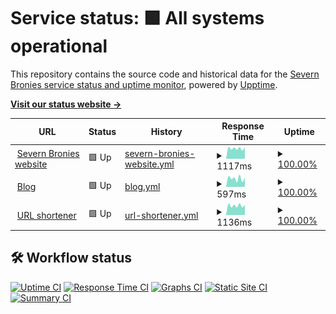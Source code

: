 # Service status: <!--live status--> **🟩 All systems operational**

This repository contains the source code and historical data for the [Severn Bronies service status and uptime monitor](https://severnbronies.github.io/status), powered by [Upptime](https://github.com/upptime/upptime).

[**Visit our status website →**](https://severnbronies.github.io/status)

<!--start: status pages-->
<!-- This summary is generated by Upptime (https://github.com/upptime/upptime) -->
<!-- Do not edit this manually, your changes will be overwritten -->
<!-- prettier-ignore -->
| URL | Status | History | Response Time | Uptime |
| --- | ------ | ------- | ------------- | ------ |
| <img alt="" src="https://icons.duckduckgo.com/ip3/severnbronies.co.uk.ico" height="13"> [Severn Bronies website](https://severnbronies.co.uk) | 🟩 Up | [severn-bronies-website.yml](https://github.com/severnbronies/status/commits/HEAD/history/severn-bronies-website.yml) | <details><summary><img alt="Response time graph" src="./graphs/severn-bronies-website/response-time-week.png" height="20"> 1117ms</summary><br><a href="https://severnbronies.github.io/status/history/severn-bronies-website"><img alt="Response time 1169" src="https://img.shields.io/endpoint?url=https%3A%2F%2Fraw.githubusercontent.com%2Fsevernbronies%2Fstatus%2FHEAD%2Fapi%2Fsevern-bronies-website%2Fresponse-time.json"></a><br><a href="https://severnbronies.github.io/status/history/severn-bronies-website"><img alt="24-hour response time 1117" src="https://img.shields.io/endpoint?url=https%3A%2F%2Fraw.githubusercontent.com%2Fsevernbronies%2Fstatus%2FHEAD%2Fapi%2Fsevern-bronies-website%2Fresponse-time-day.json"></a><br><a href="https://severnbronies.github.io/status/history/severn-bronies-website"><img alt="7-day response time 1117" src="https://img.shields.io/endpoint?url=https%3A%2F%2Fraw.githubusercontent.com%2Fsevernbronies%2Fstatus%2FHEAD%2Fapi%2Fsevern-bronies-website%2Fresponse-time-week.json"></a><br><a href="https://severnbronies.github.io/status/history/severn-bronies-website"><img alt="30-day response time 1068" src="https://img.shields.io/endpoint?url=https%3A%2F%2Fraw.githubusercontent.com%2Fsevernbronies%2Fstatus%2FHEAD%2Fapi%2Fsevern-bronies-website%2Fresponse-time-month.json"></a><br><a href="https://severnbronies.github.io/status/history/severn-bronies-website"><img alt="1-year response time 1159" src="https://img.shields.io/endpoint?url=https%3A%2F%2Fraw.githubusercontent.com%2Fsevernbronies%2Fstatus%2FHEAD%2Fapi%2Fsevern-bronies-website%2Fresponse-time-year.json"></a></details> | <details><summary><a href="https://severnbronies.github.io/status/history/severn-bronies-website">100.00%</a></summary><a href="https://severnbronies.github.io/status/history/severn-bronies-website"><img alt="All-time uptime 99.86%" src="https://img.shields.io/endpoint?url=https%3A%2F%2Fraw.githubusercontent.com%2Fsevernbronies%2Fstatus%2FHEAD%2Fapi%2Fsevern-bronies-website%2Fuptime.json"></a><br><a href="https://severnbronies.github.io/status/history/severn-bronies-website"><img alt="24-hour uptime 100.00%" src="https://img.shields.io/endpoint?url=https%3A%2F%2Fraw.githubusercontent.com%2Fsevernbronies%2Fstatus%2FHEAD%2Fapi%2Fsevern-bronies-website%2Fuptime-day.json"></a><br><a href="https://severnbronies.github.io/status/history/severn-bronies-website"><img alt="7-day uptime 100.00%" src="https://img.shields.io/endpoint?url=https%3A%2F%2Fraw.githubusercontent.com%2Fsevernbronies%2Fstatus%2FHEAD%2Fapi%2Fsevern-bronies-website%2Fuptime-week.json"></a><br><a href="https://severnbronies.github.io/status/history/severn-bronies-website"><img alt="30-day uptime 99.86%" src="https://img.shields.io/endpoint?url=https%3A%2F%2Fraw.githubusercontent.com%2Fsevernbronies%2Fstatus%2FHEAD%2Fapi%2Fsevern-bronies-website%2Fuptime-month.json"></a><br><a href="https://severnbronies.github.io/status/history/severn-bronies-website"><img alt="1-year uptime 99.78%" src="https://img.shields.io/endpoint?url=https%3A%2F%2Fraw.githubusercontent.com%2Fsevernbronies%2Fstatus%2FHEAD%2Fapi%2Fsevern-bronies-website%2Fuptime-year.json"></a></details>
| <img alt="" src="https://icons.duckduckgo.com/ip3/blog.severnbronies.co.uk.ico" height="13"> [Blog](https://blog.severnbronies.co.uk) | 🟩 Up | [blog.yml](https://github.com/severnbronies/status/commits/HEAD/history/blog.yml) | <details><summary><img alt="Response time graph" src="./graphs/blog/response-time-week.png" height="20"> 597ms</summary><br><a href="https://severnbronies.github.io/status/history/blog"><img alt="Response time 770" src="https://img.shields.io/endpoint?url=https%3A%2F%2Fraw.githubusercontent.com%2Fsevernbronies%2Fstatus%2FHEAD%2Fapi%2Fblog%2Fresponse-time.json"></a><br><a href="https://severnbronies.github.io/status/history/blog"><img alt="24-hour response time 443" src="https://img.shields.io/endpoint?url=https%3A%2F%2Fraw.githubusercontent.com%2Fsevernbronies%2Fstatus%2FHEAD%2Fapi%2Fblog%2Fresponse-time-day.json"></a><br><a href="https://severnbronies.github.io/status/history/blog"><img alt="7-day response time 597" src="https://img.shields.io/endpoint?url=https%3A%2F%2Fraw.githubusercontent.com%2Fsevernbronies%2Fstatus%2FHEAD%2Fapi%2Fblog%2Fresponse-time-week.json"></a><br><a href="https://severnbronies.github.io/status/history/blog"><img alt="30-day response time 1459" src="https://img.shields.io/endpoint?url=https%3A%2F%2Fraw.githubusercontent.com%2Fsevernbronies%2Fstatus%2FHEAD%2Fapi%2Fblog%2Fresponse-time-month.json"></a><br><a href="https://severnbronies.github.io/status/history/blog"><img alt="1-year response time 791" src="https://img.shields.io/endpoint?url=https%3A%2F%2Fraw.githubusercontent.com%2Fsevernbronies%2Fstatus%2FHEAD%2Fapi%2Fblog%2Fresponse-time-year.json"></a></details> | <details><summary><a href="https://severnbronies.github.io/status/history/blog">100.00%</a></summary><a href="https://severnbronies.github.io/status/history/blog"><img alt="All-time uptime 99.97%" src="https://img.shields.io/endpoint?url=https%3A%2F%2Fraw.githubusercontent.com%2Fsevernbronies%2Fstatus%2FHEAD%2Fapi%2Fblog%2Fuptime.json"></a><br><a href="https://severnbronies.github.io/status/history/blog"><img alt="24-hour uptime 100.00%" src="https://img.shields.io/endpoint?url=https%3A%2F%2Fraw.githubusercontent.com%2Fsevernbronies%2Fstatus%2FHEAD%2Fapi%2Fblog%2Fuptime-day.json"></a><br><a href="https://severnbronies.github.io/status/history/blog"><img alt="7-day uptime 100.00%" src="https://img.shields.io/endpoint?url=https%3A%2F%2Fraw.githubusercontent.com%2Fsevernbronies%2Fstatus%2FHEAD%2Fapi%2Fblog%2Fuptime-week.json"></a><br><a href="https://severnbronies.github.io/status/history/blog"><img alt="30-day uptime 100.00%" src="https://img.shields.io/endpoint?url=https%3A%2F%2Fraw.githubusercontent.com%2Fsevernbronies%2Fstatus%2FHEAD%2Fapi%2Fblog%2Fuptime-month.json"></a><br><a href="https://severnbronies.github.io/status/history/blog"><img alt="1-year uptime 99.97%" src="https://img.shields.io/endpoint?url=https%3A%2F%2Fraw.githubusercontent.com%2Fsevernbronies%2Fstatus%2FHEAD%2Fapi%2Fblog%2Fuptime-year.json"></a></details>
| <img alt="" src="https://icons.duckduckgo.com/ip3/svrnbrn.es.ico" height="13"> [URL shortener](https://svrnbrn.es) | 🟩 Up | [url-shortener.yml](https://github.com/severnbronies/status/commits/HEAD/history/url-shortener.yml) | <details><summary><img alt="Response time graph" src="./graphs/url-shortener/response-time-week.png" height="20"> 1136ms</summary><br><a href="https://severnbronies.github.io/status/history/url-shortener"><img alt="Response time 1259" src="https://img.shields.io/endpoint?url=https%3A%2F%2Fraw.githubusercontent.com%2Fsevernbronies%2Fstatus%2FHEAD%2Fapi%2Furl-shortener%2Fresponse-time.json"></a><br><a href="https://severnbronies.github.io/status/history/url-shortener"><img alt="24-hour response time 1068" src="https://img.shields.io/endpoint?url=https%3A%2F%2Fraw.githubusercontent.com%2Fsevernbronies%2Fstatus%2FHEAD%2Fapi%2Furl-shortener%2Fresponse-time-day.json"></a><br><a href="https://severnbronies.github.io/status/history/url-shortener"><img alt="7-day response time 1136" src="https://img.shields.io/endpoint?url=https%3A%2F%2Fraw.githubusercontent.com%2Fsevernbronies%2Fstatus%2FHEAD%2Fapi%2Furl-shortener%2Fresponse-time-week.json"></a><br><a href="https://severnbronies.github.io/status/history/url-shortener"><img alt="30-day response time 1097" src="https://img.shields.io/endpoint?url=https%3A%2F%2Fraw.githubusercontent.com%2Fsevernbronies%2Fstatus%2FHEAD%2Fapi%2Furl-shortener%2Fresponse-time-month.json"></a><br><a href="https://severnbronies.github.io/status/history/url-shortener"><img alt="1-year response time 1238" src="https://img.shields.io/endpoint?url=https%3A%2F%2Fraw.githubusercontent.com%2Fsevernbronies%2Fstatus%2FHEAD%2Fapi%2Furl-shortener%2Fresponse-time-year.json"></a></details> | <details><summary><a href="https://severnbronies.github.io/status/history/url-shortener">100.00%</a></summary><a href="https://severnbronies.github.io/status/history/url-shortener"><img alt="All-time uptime 99.25%" src="https://img.shields.io/endpoint?url=https%3A%2F%2Fraw.githubusercontent.com%2Fsevernbronies%2Fstatus%2FHEAD%2Fapi%2Furl-shortener%2Fuptime.json"></a><br><a href="https://severnbronies.github.io/status/history/url-shortener"><img alt="24-hour uptime 100.00%" src="https://img.shields.io/endpoint?url=https%3A%2F%2Fraw.githubusercontent.com%2Fsevernbronies%2Fstatus%2FHEAD%2Fapi%2Furl-shortener%2Fuptime-day.json"></a><br><a href="https://severnbronies.github.io/status/history/url-shortener"><img alt="7-day uptime 100.00%" src="https://img.shields.io/endpoint?url=https%3A%2F%2Fraw.githubusercontent.com%2Fsevernbronies%2Fstatus%2FHEAD%2Fapi%2Furl-shortener%2Fuptime-week.json"></a><br><a href="https://severnbronies.github.io/status/history/url-shortener"><img alt="30-day uptime 99.86%" src="https://img.shields.io/endpoint?url=https%3A%2F%2Fraw.githubusercontent.com%2Fsevernbronies%2Fstatus%2FHEAD%2Fapi%2Furl-shortener%2Fuptime-month.json"></a><br><a href="https://severnbronies.github.io/status/history/url-shortener"><img alt="1-year uptime 97.77%" src="https://img.shields.io/endpoint?url=https%3A%2F%2Fraw.githubusercontent.com%2Fsevernbronies%2Fstatus%2FHEAD%2Fapi%2Furl-shortener%2Fuptime-year.json"></a></details>

<!--end: status pages-->

## 🛠️ Workflow status

[![Uptime CI](https://github.com/koj-co/upptime/workflows/Uptime%20CI/badge.svg)](https://github.com/koj-co/upptime/actions?query=workflow%3A%22Uptime+CI%22)
[![Response Time CI](https://github.com/koj-co/upptime/workflows/Response%20Time%20CI/badge.svg)](https://github.com/koj-co/upptime/actions?query=workflow%3A%22Response+Time+CI%22)
[![Graphs CI](https://github.com/koj-co/upptime/workflows/Graphs%20CI/badge.svg)](https://github.com/koj-co/upptime/actions?query=workflow%3A%22Graphs+CI%22)
[![Static Site CI](https://github.com/koj-co/upptime/workflows/Static%20Site%20CI/badge.svg)](https://github.com/koj-co/upptime/actions?query=workflow%3A%22Static+Site+CI%22)
[![Summary CI](https://github.com/koj-co/upptime/workflows/Summary%20CI/badge.svg)](https://github.com/koj-co/upptime/actions?query=workflow%3A%22Summary+CI%22)
